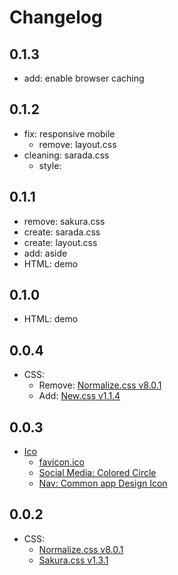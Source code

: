 # Changelog

## 0.1.3
* add: enable browser caching

## 0.1.2
* fix: responsive mobile
    * remove: layout.css
* cleaning: sarada.css
    * style: <a>

## 0.1.1
* remove: sakura.css
* create: sarada.css
* create: layout.css
* add: aside
* HTML: demo

## 0.1.0
* HTML: demo

## 0.0.4
* CSS: 
    * Remove: [Normalize.css v8.0.1](https://github.com/necolas/normalize.css)
    * Add: [New.css v1.1.4](https://newcss.net/)  

## 0.0.3
* [Ico](https://www.veryicon.com)
    * [favicon.ico](https://www.veryicon.com/icons/movie--tv/naruto-vol-1/haruno-sakura.html)
    * [Social Media: Colored Circle](https://www.veryicon.com/icons/application/common-application-icons/)
    * [Nav: Common app Design Icon](https://www.veryicon.com/icons/application/common-app-design-icon/)

## 0.0.2
* CSS:
    * [Normalize.css v8.0.1](https://github.com/necolas/normalize.css)
    * [Sakura.css v1.3.1](https://github.com/oxalorg/sakura)